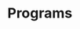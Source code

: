 # Programs





































































































